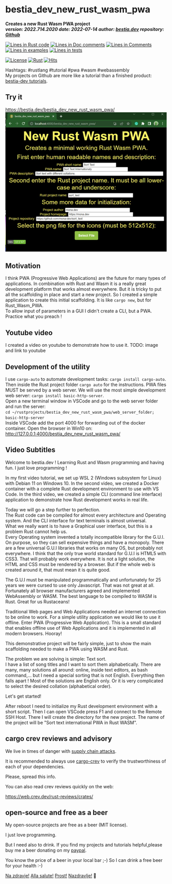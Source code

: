 [comment]: # (auto_md_to_doc_comments segment start A)

# bestia_dev_new_rust_wasm_pwa

[comment]: # (auto_cargo_toml_to_md start)

**Creates a new Rust Wasm PWA project**  
***version: 2022.714.2020 date: 2022-07-14 author: [bestia.dev](https://bestia.dev) repository: [Github](https://github.com/bestia-dev/bestia_dev_new_rust_wasm_pwa_game)***  

[comment]: # (auto_cargo_toml_to_md end)

[comment]: # (auto_lines_of_code start)
[![Lines in Rust code](https://img.shields.io/badge/Lines_in_Rust-1690-green.svg)](https://github.com/bestia-dev/bestia_dev_new_rust_wasm_pwa/)
[![Lines in Doc comments](https://img.shields.io/badge/Lines_in_Doc_comments-76-blue.svg)](https://github.com/bestia-dev/bestia_dev_new_rust_wasm_pwa/)
[![Lines in Comments](https://img.shields.io/badge/Lines_in_comments-97-purple.svg)](https://github.com/bestia-dev/bestia_dev_new_rust_wasm_pwa/)
[![Lines in examples](https://img.shields.io/badge/Lines_in_examples-0-yellow.svg)](https://github.com/bestia-dev/bestia_dev_new_rust_wasm_pwa/)
[![Lines in tests](https://img.shields.io/badge/Lines_in_tests-0-orange.svg)](https://github.com/bestia-dev/bestia_dev_new_rust_wasm_pwa/)

[comment]: # (auto_lines_of_code end)

[![License](https://img.shields.io/badge/license-MIT-blue.svg)](https://github.com/bestia-dev/bestia_dev_new_rust_wasm_pwa/blob/master/LICENSE)
[![Rust](https://github.com/bestia-dev/bestia_dev_new_rust_wasm_pwa/workflows/RustAction/badge.svg)](https://github.com/bestia-dev/bestia_dev_new_rust_wasm_pwa/)
[![Hits](https://hits.seeyoufarm.com/api/count/incr/badge.svg?url=https%3A%2F%2Fgithub.com%2Fbestia-dev%2Fbestia_dev_new_rust_wasm_pwa&count_bg=%2379C83D&title_bg=%23555555&icon=&icon_color=%23E7E7E7&title=hits&edge_flat=false)](https://hits.seeyoufarm.com)

Hashtags: #rustlang #tutorial #pwa #wasm #webassembly  
My projects on Github are more like a tutorial than a finished product: [bestia-dev tutorials](https://github.com/bestia-dev/tutorials_rust_wasm).

## Try it

<https://bestia.dev/bestia_dev_new_rust_wasm_pwa/>  
![screenshot](https://github.com/bestia-dev/bestia_dev_new_rust_wasm_pwa/raw/main/images/screen_1.jpg)

## Motivation

I think PWA (Progressive Web Applications) are the future for many types of applications. In combination with Rust and Wasm it is a really great development platform that works almost everywhere.
But it is tricky to put all the scaffolding in place and start a new project.
So I created a simple application to create this initial scaffolding. It is like `cargo new`, but for Rust_Wasm_PWA.  
To allow input of parameters in a GUI I didn't create a CLI, but a PWA.  
Practice what you preach !

## Youtube video

I created a video on youtube to demonstrate how to use it.
TODO: image and link to youtube

## Development of the utility

I use `cargo-auto` to automate development tasks: `cargo install cargo-auto`.  
Then inside the Rust project folder `cargo auto` for the instructions.
PWA files MUST be served by a web server. We will use the most simple development web server: `cargo install basic-http-server`.  
Open a new terminal window in VSCode and go to the web server folder and run the server:  
`cd ~/rustprojects/bestia_dev_new_rust_wasm_pwa/web_server_folder; basic-http-server`  
Inside VSCode add the port 4000 for forwarding out of the docker container.
Open the browser in Win10 on:  
<http://127.0.0.1:4000/bestia_dev_new_rust_wasm_pwa/>  

## Video Subtitles

Welcome to bestia.dev !
Learning Rust and Wasm programming and having fun.
I just love  programming !

In my first video tutorial, we set up WSL 2 (Windows subsystem for Linux) with Debian 11 on Windows 10.
In the second video, we created a Docker container with a complete Rust development environment to use with VS Code.
In the third video, we created a simple CLI (command line interface) application to demonstrate how Rust development works in real life.

Today we will go a step further to perfection.  
The Rust code can be compiled for almost every architecture and Operating system. And the CLI interface for text terminals is almost universal.  
What we really want is to have a Graphical user interface, but this is a problem Rust cannot help us.  
Every Operating system invented a totally incompatible library for the G.U.I. On purpose, so they can sell expensive things and have a monopoly.
There are a few universal G.U.I libraries that works on many OS, but probably not everywhere.
I think that the only true world standard for G.U.I is HTML5 with CSS3. That will probably work everywhere.
It is not a light solution, the HTML and CSS must be rendered by a browser. But if the whole web is created around it, that must mean it is quite good.

The G.U.I must be manipulated programmatically and unfortunately for 25 years we were cursed to use only Javascript. That was not great at all.
Fortunately all browser manufacturers agreed and implemented WebAssembly or WASM. The best language to be compiled to WASM is Rust. Great for us Rustaceans!

Traditional Web pages and Web Applications needed an internet connection to be online to work. For a simple utility application we would like to use it offline.
Enter PWA (Progressive Web Application). This is a small standard that enables offline use of Web Applications and it is implemented in all modern browsers. Hooray!

This demonstrative project will be fairly simple, just to show the main scaffolding needed to make a PWA using WASM and Rust.

The problem we are solving is simple: Text sort.  
I have a list of song titles and I want to sort them alphabetically.
There are many, many solutions all around: online, inside text editors, as bash command,... but I need a special sorting that is not English.
Everything then falls apart ! Most of the solutions are English only. Or it is very complicated to select the desired collation (alphabetical order).

Let's get started!

After reboot I need to initialize my Rust development environment with a short script.
Then I can open VSCode press F1 and connect to the Remote SSH Host.
There I will create the directory for the new project.
The name of the project will be "Sort text international PWA in Rust WASM".

## cargo crev reviews and advisory

We live in times of danger with [supply chain attacks](https://en.wikipedia.org/wiki/Supply_chain_attack).

It is recommended to always use [cargo-crev](https://github.com/crev-dev/cargo-crev) to verify the trustworthiness of each of your dependencies.

Please, spread this info.

You can also read crev reviews quickly on the web:

<https://web.crev.dev/rust-reviews/crates/>

## open-source and free as a beer

My open-source projects are free as a beer (MIT license).

I just love programming.

But I need also to drink. If you find my projects and tutorials helpful,please buy me a beer donating on my [paypal](https://paypal.me/LucianoBestia).

You know the price of a beer in your local bar ;-) So I can drink a free beer for your health :-)

[Na zdravje!](https://translate.google.com/?hl=en&sl=sl&tl=en&text=Na%20zdravje&op=translate) [Alla salute!](https://dictionary.cambridge.org/dictionary/italian-english/alla-salute) [Prost!](https://dictionary.cambridge.org/dictionary/german-english/prost) [Nazdravlje!](https://matadornetwork.com/nights/how-to-say-cheers-in-50-languages/) 🍻

[comment]: # (auto_md_to_doc_comments segment end A)
